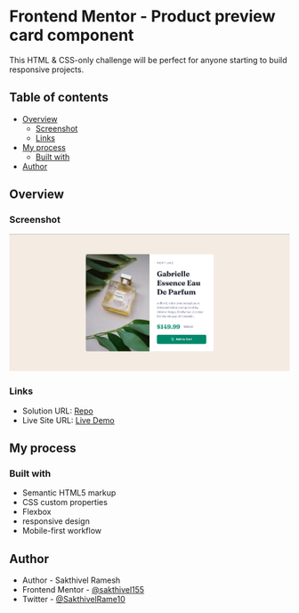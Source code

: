# Frontend Mentor - Product preview card component

This HTML & CSS-only challenge will be perfect for anyone starting to build responsive projects.

## Table of contents

- [Overview](#overview)
  - [Screenshot](#screenshot)
  - [Links](#links)
- [My process](#my-process)
  - [Built with](#built-with)
- [Author](#author)


## Overview

### Screenshot

![](./preview.png)
 
### Links

- Solution URL: [Repo](https://github.com/sakthivel155/blog-preview-card-main)
- Live Site URL: [Live Demo](https://sakthivel155.github.io/blog-preview-card-main/)

## My process

### Built with

- Semantic HTML5 markup
- CSS custom properties
- Flexbox
- responsive design
- Mobile-first workflow

## Author

- Author - Sakthivel Ramesh
- Frontend Mentor - [@sakthivel155](https://www.frontendmentor.io/profile/sakthivel155)
- Twitter - [@SakthivelRame10](https://x.com/SakthivelRame10)

